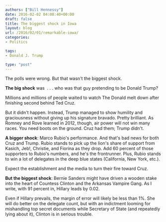 ```yaml
---
authors: ["Bill Hennessy"]
date: 2016-02-02 04:08:40+00:00
draft: false
title: The biggest shock in Iowa
layout: blog
url: /2016/02/01/remarkable-iowa/
categories:
- Politics

tags:
- Donald J. Trump

type: "post"
---
```


The polls were wrong. But that wasn't the biggest shock.

**The big shock** was  . . . who was that guy pretending to be Donald Trump?

Millions and millions of people waited to watch The Donald melt down after finishing second behind Ted Cruz.

But it didn't happen. Instead, Trump managed to show humility and graciousness without giving up his signature bravado. Pretty brilliant. As Romney and Rove learned in 2012, though, air power will not win many races. You need boots on the ground. Cruz had them; Trump didn't.

**A bigger shock**: Marco Rubio's performance. And that's bad news for both Cruz and Trump. Rubio stands to pick up the lion's share of support from Kasich, Jeb!, Christie, and Fiorina as they drop. Add 60 percent of those supporters to Rubio's numbers, and he's the frontrunner. Plus, Rubio stands to win a lot of delegates in the deep blue states (California, New York, etc.).

Expect the establishment and the media to turn their fire toward Cruz.

**But the biggest shock**: Bernie Sanders might have driven a wooden stake into the heart of Countess Clinton and the Arkansas Vampire Gang. As I write, with 91 percent in, Hillary leads by 0.02.

Even if Hillary prevails, the margin of error will likely be less than 1%. She will do better on the delegate count, but with an indictment looming for mishandling top secret documents while Secretary of State (and repeatedly lying about it), Clinton is in serious trouble.



